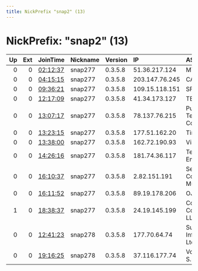 ```yaml
---
title: NickPrefix "snap2" (13)
---
```


# NickPrefix: "snap2" (13)

|   Up |   Ext | JoinTime                                                                                            | Nickname   | Version   | IP             | AS                                       | CC   |   ORp |   Dirp | OS    | Contact   |   eFamMembers |
|-----:|------:|:----------------------------------------------------------------------------------------------------|:-----------|:----------|:---------------|:-----------------------------------------|:-----|------:|-------:|:------|:----------|--------------:|
|    0 |     0 | [02:12:37](https://metrics.torproject.org/rs.html#details/9298ECE4BF775E26CC3B7C31F4A76AB9ED1B806B) | snap277    | 0.3.5.8   | 51.36.217.124  | MTC KSA                                  | sa   | 46249 |      0 | Linux | None      |             1 |
|    0 |     0 | [04:15:15](https://metrics.torproject.org/rs.html#details/8D28C10C468848C3618E2756DDA342DCBD63CAEE) | snap277    | 0.3.5.8   | 203.147.76.245 | CANL                                     | nc   | 41275 |      0 | Linux | None      |             1 |
|    0 |     0 | [09:36:21](https://metrics.torproject.org/rs.html#details/5C9E3C745E67B91ED0FFB0D81BEEF7F1934B2B28) | snap277    | 0.3.5.8   | 109.15.118.151 | SFR SA                                   | fr   | 35941 |      0 | Linux | None      |             1 |
|    0 |     0 | [12:17:09](https://metrics.torproject.org/rs.html#details/D9FCF61904AFBFDED74CAA8E739F689B6CE15629) | snap277    | 0.3.5.8   | 41.34.173.127  | TE-AS                                    | eg   | 33713 |      0 | Linux | None      |             1 |
|    0 |     0 | [13:07:17](https://metrics.torproject.org/rs.html#details/594FB933C90BC244FD322C8A5401FDE30DABBC4A) | snap277    | 0.3.5.8   | 78.137.76.215  | Public Telecommunication Corporation     | ye   | 43437 |      0 | Linux | None      |             1 |
|    0 |     0 | [13:23:15](https://metrics.torproject.org/rs.html#details/F948B0E0BF809AFF21289721CC243E02E18020F9) | snap277    | 0.3.5.8   | 177.51.162.20  | Tim Celular S.A.                         | br   | 40039 |      0 | Linux | None      |             1 |
|    0 |     0 | [13:38:00](https://metrics.torproject.org/rs.html#details/02AE41144B629BA7D12555674D0B42C0C64FE19C) | snap277    | 0.3.5.8   | 162.72.190.93  | ViaSat,Inc.                              | us   | 43179 |      0 | Linux | None      |             1 |
|    0 |     0 | [14:26:16](https://metrics.torproject.org/rs.html#details/4C6A1B50D2077204D5D0E40952801AC6AC415E1B) | snap277    | 0.3.5.8   | 181.74.36.117  | Telmex Servicios Empresariales S.A.      | cl   | 36977 |      0 | Linux | None      |             1 |
|    0 |     0 | [16:10:37](https://metrics.torproject.org/rs.html#details/654FB3086CCC0D904C9988D48F7B1A29091A940C) | snap277    | 0.3.5.8   | 2.82.151.191   | Servicos De Comunicacoes E Multimedia S. | pt   | 35085 |      0 | Linux | None      |             1 |
|    0 |     0 | [16:11:52](https://metrics.torproject.org/rs.html#details/2CAE16B4379C8E31A26A3D7118DCCAE2960E71C9) | snap277    | 0.3.5.8   | 89.19.178.206  | OJSC Comcor                              | ru   | 41731 |      0 | Linux | None      |             1 |
|    1 |     0 | [18:38:37](https://metrics.torproject.org/rs.html#details/3D6EE30FC372A607F84726042E25DA25B654B608) | snap277    | 0.3.5.8   | 24.19.145.199  | Comcast Cable Communications, LLC        | us   | 42513 |      0 | Linux | None      |             1 |
|    0 |     0 | [12:41:23](https://metrics.torproject.org/rs.html#details/CBDD6679291B4BFFD95CD676A9F4D7F7E0B46105) | snap278    | 0.3.5.8   | 177.70.64.74   | Sulcom Informu00E1tica Ltda              | br   | 38886 |      0 | Linux | None      |             1 |
|    0 |     0 | [19:16:25](https://metrics.torproject.org/rs.html#details/3CD58A7B033545A5E157DE3CC528E384094B080C) | snap278    | 0.3.5.8   | 37.116.177.74  | Vodafone Italia S.p.A.                   | it   | 33765 |      0 | Linux | None      |             1 |
